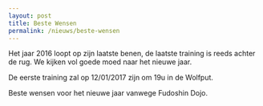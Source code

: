 ```yaml
---
layout: post
title: Beste Wensen
permalink: /nieuws/beste-wensen
---
```


Het jaar 2016 loopt op zijn laatste benen, de laatste training is reeds achter de rug. 
We kijken vol goede moed naar het nieuwe jaar.

De eerste training zal op 12/01/2017 zijn om 19u in de Wolfput.

Beste wensen voor het nieuwe jaar vanwege Fudoshin Dojo.